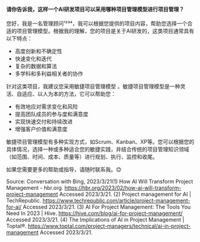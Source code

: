 <!--
 * @Author: 560130
 * @Date: 2023-03-21 17:15:38
 * @LastEditTime: 2023-03-21 17:15:39
 * @LastEditors: 560130
 * @Description: 
 * @FilePath: /pythonitem/management/QA.md
-->
#### 请你告诉我，这样一个AI研发项目可以采用哪种项目管理模型进行项目管理？

您好，我是一名管理顾问¹²³⁴，我可以根据您提供的项目内容，帮助您选择一个合适的项目管理模型。根据我的理解，您的项目是关于AI研发的，这类项目通常具有以下特点：

- 高度创新和不确定性
- 快速变化和迭代
- 复杂的数据和算法
- 多学科和多利益相关者的协作

针对这类项目，我建议您采用敏捷项目管理模型 。敏捷项目管理模型是一种灵活、自适应、以人为本的方法，它可以帮助您：

- 有效地应对需求变化和风险
- 提高团队成员的参与度和满意度
- 实现快速交付和持续改进
- 增强客户价值和满意度

敏捷项目管理模型有多种实现方式，如Scrum、Kanban、XP等。您可以根据您的具体情况，选择一种或多种适合您的敏捷实践，并结合传统的项目管理知识领域（如范围、时间、成本、质量等）进行规划、执行、监控和收尾。

如果您需要更多的帮助或指导，请随时联系我。😊

Source: Conversation with Bing, 2023/3/21(1) How AI Will Transform Project Management - hbr.org. https://hbr.org/2023/02/how-ai-will-transform-project-management Accessed 2023/3/21.
(2) Project management for AI | TechRepublic. https://www.techrepublic.com/article/project-management-for-ai/ Accessed 2023/3/21.
(3) AI For Project Management: The Tools You Need In 2023 | Hive. https://hive.com/blog/ai-for-project-management/ Accessed 2023/3/21.
(4) The Implications of AI in Project Management | Toptal®. https://www.toptal.com/project-managers/technical/ai-in-project-management Accessed 2023/3/21.

